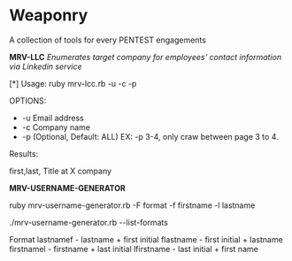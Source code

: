 # Weaponry
A collection of tools for every PENTEST engagements

**MRV-LLC**
*Enumerates target company for employees' contact information via Linkedin service*

[*] Usage:
ruby mrv-lcc.rb -u <username> -c <company name> -p <optional>

OPTIONS:
- -u      Email address
- -c      Company name
- -p      (Optional, Default: ALL) EX: -p 3-4, only craw between page 3 to 4.
   
Results:

first,last, Title at X company

**MRV-USERNAME-GENERATOR**

ruby mrv-username-generator.rb -F format -f firstname -l lastname

./mrv-username-generator.rb --list-formats

Format
lastnamef - lastname + first initial
flastname - first initial + lastname
firstnamel - firstname + last initial
lfirstname - last initial + first name
